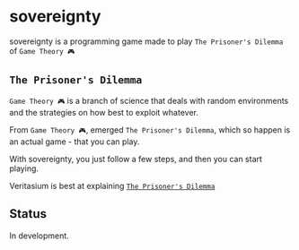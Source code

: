 # sovereignty

sovereignty is a programming game made to play `The Prisoner's Dilemma` of `Game Theory 🎮`

## `The Prisoner's Dilemma`

`Game Theory 🎮` is a branch of science that deals with random environments and the strategies on how best to exploit whatever.

From `Game Theory 🎮`, emerged `The Prisoner's Dilemma`, which so happen is an actual game - that you can play.

With sovereignty, you just follow a few steps, and then you can start playing.

Veritasium is best at explaining [`The Prisoner's Dilemma`](https://www.youtube.com/watch?v=mScpHTIi-kM)

## Status

In development.